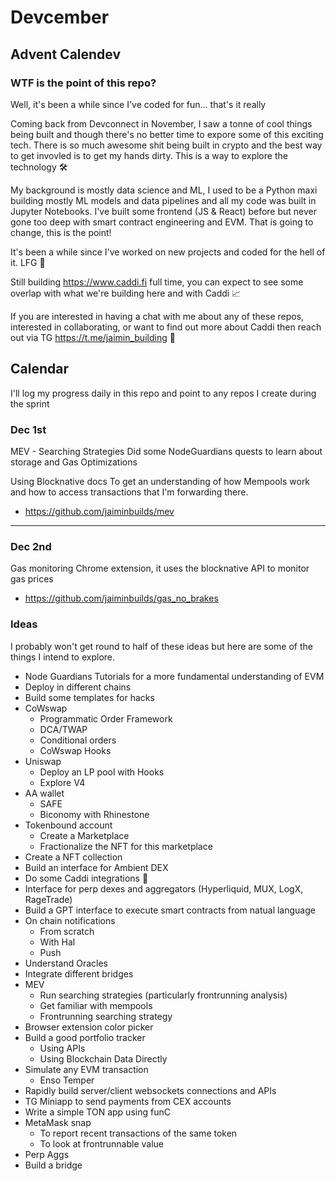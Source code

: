 # Devcember

## Advent Calendev

### WTF is the point of this repo?

Well, it's been a while since I've coded for fun... that's it really

Coming back from Devconnect in November, I saw a tonne of cool things being built and though there's no better time to expore some of this exciting tech. There is so much awesome shit being built in crypto and the best way to get invovled is to get my hands dirty. This is a way to explore the technology 🛠️

My background is mostly data science and ML, I used to be a Python maxi building mostly ML models and data pipelines and all my code was built in Jupyter Notebooks. I've built some frontend (JS & React) before but never gone too deep with smart contract engineering and EVM. That is going to change, this is the point!

It's been a while since I've worked on new projects and coded for the hell of it. LFG 💪

Still building https://www.caddi.fi full time, you can expect to see some overlap with what we're building here and with Caddi 📈

If you are interested in having a chat with me about any of these repos, interested in collaborating, or want to find out more about Caddi then reach out via TG https://t.me/jaimin_building 🫡

## Calendar

I'll log my progress daily in this repo and point to any repos I create during the sprint

### Dec 1st
MEV - Searching Strategies
Did some NodeGuardians quests to learn about storage and Gas Optimizations

Using Blocknative docs
To get an understanding of how Mempools work and how to access transactions that I'm forwarding there.
- https://github.com/jaiminbuilds/mev

****

### Dec 2nd
Gas monitoring Chrome extension, it uses the blocknative API to monitor gas prices 

- https://github.com/jaiminbuilds/gas_no_brakes

### Ideas
I probably won't get round to half of these ideas but here are some of the things I intend to explore.

- Node Guardians Tutorials for a more fundamental understanding of EVM
- Deploy in different chains
- Build some templates for hacks
- CoWswap
  - Programmatic Order Framework
  - DCA/TWAP
  - Conditional orders
  - CoWswap Hooks
- Uniswap
  - Deploy an LP pool with Hooks
  - Explore V4
- AA wallet
  - SAFE
  - Biconomy with Rhinestone
- Tokenbound account
  - Create a Marketplace
  - Fractionalize the NFT for this marketplace
- Create a NFT collection
- Build an interface for Ambient DEX
- Do some Caddi integrations 👀
- Interface for perp dexes and aggregators (Hyperliquid, MUX, LogX, RageTrade)
- Build a GPT interface to execute smart contracts from natual language
- On chain notifications 
  - From scratch
  - With Hal
  - Push
- Understand Oracles
- Integrate different bridges
- MEV
  - Run searching strategies (particularly frontrunning analysis)
  - Get familiar with mempools
  - Frontrunning searching strategy
- Browser extension color picker
- Build a good portfolio tracker
  - Using APIs
  - Using Blockchain Data Directly
- Simulate any EVM transaction
  - Enso Temper
- Rapidly build server/client websockets connections and APIs
- TG Miniapp to send payments from CEX accounts
- Write a simple TON app using funC
- MetaMask snap
  - To report recent transactions of the same token
  - To look at frontrunnable value
- Perp Aggs
- Build a bridge



